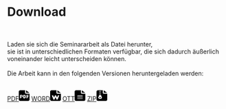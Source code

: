 <h1>Download</h1>
<br>

Laden sie sich die Seminararbeit als Datei herunter,  
sie ist in unterschiedlichen Formaten verfügbar, die sich dadurch äußerlich voneinander leicht unterscheiden können.  
<br>
Die Arbeit kann in den folgenden Versionen heruntergeladen werden:
<br>
<br>
<div id="download-section">
<a href="/assets/download/content.pdf" download="seminararbeit.pdf">PDF<img src="/assets/icons/pdf.svg" width="25" height="25"></a>
<a href="/assets/download/content.docx" download="seminararbeit.docx">WORD<img src="/assets/icons/word.svg" width="25" height="25"></a>
<a href="/assets/download/content.ott" download="seminararbeit.ott">OTT<img src="/assets/icons/ott.svg" width="25" height="25"></a>
<a href="/assets/download/content.zip" download="seminararbeit.zip">ZIP<img src="/assets/icons/zip.svg" width="25" height="25"></a>
</div>
